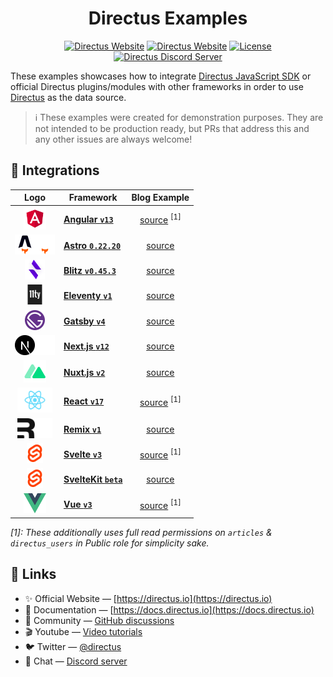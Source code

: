 <h1 align="center">Directus Examples</h1>

<p align="center">
    <a href="https://directus.io"><img src="https://img.shields.io/static/v1?style=flat-square&logo=Directus&logoColor=white&label=Directus&message=directus.io&color=4466ff" alt="Directus Website" /></a>
    <a href="https://docs.directus.io"><img src="https://img.shields.io/static/v1?style=flat-square&label=Docs&message=docs.directus.io&color=05ba8f" alt="Directus Website" /></a>
    <a href="./LICENSE"><img src="https://img.shields.io/static/v1?style=flat-square&label=License&message=MIT&color=62a4e2" alt="License"></a>
    <a href="https://directus.chat"><img src="https://img.shields.io/static/v1?style=flat-square&logo=Discord&logoColor=white&label=Discord&message=Join%20us&color=5865f2" alt="Directus Discord Server" /></a>
 </p>

These examples showcases how to integrate [Directus JavaScript SDK](https://docs.directus.io/reference/sdk) or official Directus plugins/modules with other frameworks in order to use [Directus](https://github.com/directus/directus) as the data source.

> ℹ These examples were created for demonstration purposes. They are not intended to be production ready, but PRs that address this and any other issues are always welcome!

## 🔌 Integrations

|                                                                      Logo                                                                      | Framework                                                |           Blog Example            |
| :--------------------------------------------------------------------------------------------------------------------------------------------: | -------------------------------------------------------- | :-------------------------------: |
|                                              <img height="36" src="./shared/logo/angular.svg" />                                               | **[Angular `v13`](https://github.com/angular/angular)**  | [source](/angular) <sup>[1]</sup> |
|  <img height="32" src="./shared/logo/astro.svg#gh-light-mode-only" /><img height="32" src="./shared/logo/astro-dark.svg#gh-dark-mode-only" />  | **[Astro `0.22.20`](https://github.com/withastro/astro)**   |         [source](/astro)          |
|                                               <img height="32" src="./shared/logo/blitz.svg" />                                                | **[Blitz `v0.45.3`](https://github.com/blitz-js/blitz)** |         [source](/blitz)          |
|                                              <img height="32" src="./shared/logo/eleventy.svg" />                                              | **[Eleventy `v1`](https://github.com/11ty/eleventy)**  |        [source](/eleventy)        |
|                                               <img height="32" src="./shared/logo/gatsby.svg" />                                               | **[Gatsby `v4`](https://github.com/gatsbyjs/gatsby)**    |         [source](/gatsby)         |
| <img height="32" src="./shared/logo/nextjs.svg#gh-light-mode-only" /><img height="32" src="./shared/logo/nextjs-dark.svg#gh-dark-mode-only" /> | **[Next.js `v12`](https://github.com/vercel/next.js)**   |         [source](/nextjs)         |
|                                               <img height="36" src="./shared/logo/nuxtjs.svg" />                                               | **[Nuxt.js `v2`](https://github.com/nuxt/nuxt.js)**      |         [source](/nuxtjs)         |
|                                               <img height="40" src="./shared/logo/react.svg" />                                                | **[React `v17`](https://github.com/facebook/react)**     |  [source](/react) <sup>[1]</sup>  |
|  <img height="32" src="./shared/logo/remix.svg#gh-light-mode-only" /><img height="32" src="./shared/logo/remix-dark.svg#gh-dark-mode-only" />  | **[Remix `v1`](https://github.com/remix-run/remix)**     |         [source](/remix)          |
|                                               <img height="32" src="./shared/logo/svelte.svg" />                                               | **[Svelte `v3`](https://github.com/sveltejs/svelte)**    | [source](/svelte) <sup>[1]</sup>  |
|                                               <img height="32" src="./shared/logo/svelte.svg" />                                               | **[SvelteKit `beta`](https://github.com/sveltejs/kit)**  |       [source](/sveltekit)        |
|                                                <img height="32" src="./shared/logo/vue.svg" />                                                 | **[Vue `v3`](https://github.com/vuejs/core)**            |   [source](/vue) <sup>[1]</sup>   |

_[1]: These additionally uses full read permissions on `articles` & `directus_users` in Public role for simplicity sake._

## 🔗 Links

- ✨ Official Website — [https://directus.io](https://directus.io)
- 📘 Documentation — [https://docs.directus.io](https://docs.directus.io)
- 👥 Community — [GitHub discussions](https://github.com/directus/directus/discussions)
- 🎬 Youtube — [Video tutorials](https://www.youtube.com/c/DirectusVideos)
- 🐦 Twitter — [@directus](https://twitter.com/directus)
- 💬 Chat — [Discord server](https://directus.chat)